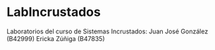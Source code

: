 # LabIncrustados

Laboratorios del curso de Sistemas Incrustados:
Juan José González (B42999)
Ericka Zúñiga (B47835)


